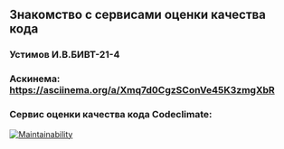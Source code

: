 ## Знакомство с сервисами оценки качества кода
### Устимов И.В.БИВТ-21-4
### Аскинема: https://asciinema.org/a/Xmq7d0CgzSConVe45K3zmgXbR
### Сервис оценки качества кода Сodeclimate: 
[![Maintainability](https://api.codeclimate.com/v1/badges/254b425bc5c35136eb92/maintainability)](https://codeclimate.com/github/ivanuuss/mvlmorozova-misis-first-project-ivanuuss/maintainability)
